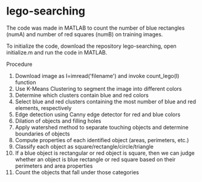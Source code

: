 # lego-searching

The code was made in MATLAB to count the number of blue rectangles (numA) and number of red squares (numB) on training images.

To initialize the code, download the repository lego-searching, open initialize.m and run the code in MATLAB.


Procedure
1) Download image as I=imread('filename') and invoke count_lego(I) function
2) Use K-Means Clustering to segment the image into different colors
3) Determine which clusters contain blue and red colors
4) Select blue and red clusters containing the most number of blue and red elements, respectively
5) Edge detection using Canny edge detector for red and blue colors
6) Dilation of objects and filling holes
7) Apply watershed method to separate touching objects and determine boundaries of objects
8) Compute properties of each identified object (areas, perimeters, etc.)
9) Classify each object as square/rectangle/circle/triangle
10) If a blue object is rectangular or red object is square, then we can judge whether an object is blue rectangle or red square based on
their perimeters and area properties
11) Count the objects that fall under those categories

